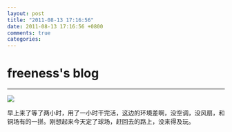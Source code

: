 ```yaml
---
layout: post
title: "2011-08-13 17:16:56"
date: 2011-08-13 17:16:56 +0800
comments: true
categories: 
---
```


# freeness's blog

----------

![](http://okqmqrbgo.bkt.clouddn.com/201108131716561.jpg)

>
早上来了等了两小时，用了一小时干完活，这边的环境差啊，没空调，没风扇，和铜场有的一拼。刚想起来今天定了球场，赶回去的路上，没来得及玩。
